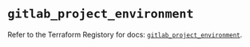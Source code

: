 # `gitlab_project_environment`

Refer to the Terraform Registory for docs: [`gitlab_project_environment`](https://registry.terraform.io/providers/gitlabhq/gitlab/16.1.0/docs/resources/project_environment).
